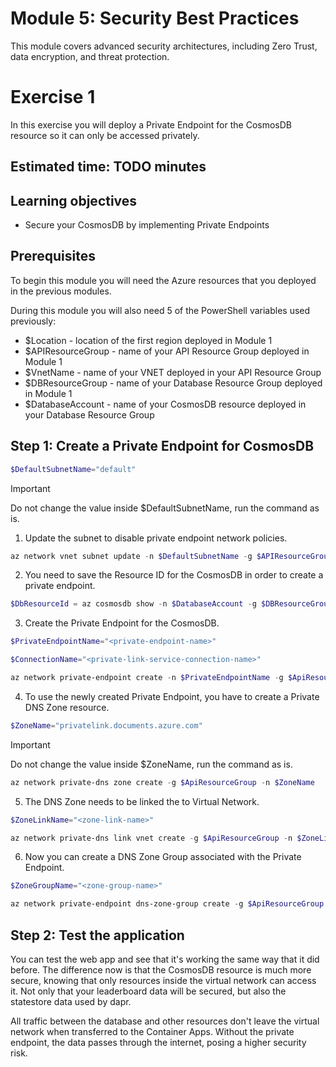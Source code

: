 # Module 5: Security Best Practices
This module covers advanced security architectures, including Zero Trust, data encryption, and threat protection. 

# Exercise 1
In this exercise you will deploy a Private Endpoint for the CosmosDB resource so it can only be accessed privately.

## Estimated time: TODO minutes

## Learning objectives
   - Secure your CosmosDB by implementing Private Endpoints

## Prerequisites


To begin this module you will need the Azure resources that you deployed in the previous modules.

During this module you will also need 5 of the PowerShell variables used previously:
 - $Location - location of the first region deployed in Module 1
 - $APIResourceGroup  - name of your API Resource Group deployed in Module 1
 - $VnetName - name of your VNET deployed in your API Resource Group
 - $DBResourceGroup - name of your Database Resource Group deployed in Module 1
 - $DatabaseAccount - name of your CosmosDB resource deployed in your Database Resource Group

## Step 1: Create a Private Endpoint for CosmosDB
```powershell
$DefaultSubnetName="default"
```
>[!IMPORTANT]
>Do not change the value inside $DefaultSubnetName, run the command as is.

1. Update the subnet to disable private endpoint network policies.
```powershell
az network vnet subnet update -n $DefaultSubnetName -g $APIResourceGroup --vnet-name $VnetName  --disable-private-endpoint-network-policies true
```

2. You need to save the Resource ID for the CosmosDB in order to create a private endpoint.
```powershell
$DbResourceId = az cosmosdb show -n $DatabaseAccount -g $DBResourceGroup --query id --output tsv
```
3. Create the Private Endpoint for the CosmosDB.
```powershell
$PrivateEndpointName="<private-endpoint-name>"
```

```powershell
$ConnectionName="<private-link-service-connection-name>"
```

```powershell
az network private-endpoint create -n $PrivateEndpointName -g $ApiResourceGroup --vnet-name $VnetName --subnet $DefaultSubnetName --private-connection-resource-id $DbResourceId --group-ids Sql --connection-name $ConnectionName
```
4. To use the newly created Private Endpoint, you have to create a Private DNS Zone resource.
```powershell
$ZoneName="privatelink.documents.azure.com"
```
>[!IMPORTANT]
>Do not change the value inside $ZoneName, run the command as is.

```powershell
az network private-dns zone create -g $ApiResourceGroup -n $ZoneName
```
5. The DNS Zone needs to be linked the to Virtual Network. 
```powershell
$ZoneLinkName="<zone-link-name>"
```

```powershell
az network private-dns link vnet create -g $ApiResourceGroup -n $ZoneLinkName --zone-name $ZoneName --virtual-network $VnetName --registration-enabled false
```
6. Now you can create a DNS Zone Group associated with the Private Endpoint.
```powershell
$ZoneGroupName="<zone-group-name>"
```

```powershell
az network private-endpoint dns-zone-group create -g $ApiResourceGroup --endpoint-name $PrivateEndpointName -n $ZoneGroupName --private-dns-zone $ZoneName --zone-name "zone"
```
## Step 2: Test the application

You can test the web app and see that it's working the same way that it did before. The difference now is that the CosmosDB resource is much more secure, knowing that only resources inside the virtual network can access it. Not only that your leaderboard data will be secured, but also the statestore data used by dapr.

All traffic between the database and other resources don't leave the virtual network when transferred to the Container Apps. Without the private endpoint, the data passes through the internet, posing a higher security risk.
